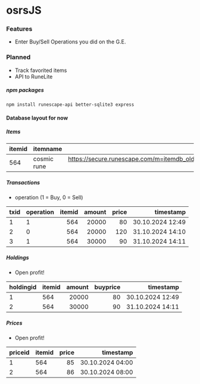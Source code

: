 # osrsJS

### Features

- Enter Buy/Sell Operations you did on the G.E.

### Planned
- Track favorited items
- API to RuneLite

##### npm packages
```bash
npm install runescape-api better-sqlite3 express
```

#### Database layout for now
##### Items

| itemid  | itemname  | itemimg |
| :------------ |:---------------| -----:|
| 564      | cosmic rune | https://secure.runescape.com/m=itemdb_oldschool/1730287781460_obj_sprite.gif?id=564 |

##### Transactions
- operation (1 = Buy, 0 = Sell)

| txid  | operation  | itemid | amount | price | timestamp |
| :------------ |:---------------| -----:| -----:| -----:| -----:|
| 1 | 1 | 564 | 20000 | 80 | 30.10.2024 12:49
| 2 | 0 | 564 | 20000 |120 | 31.10.2024 14:10
| 3 | 1 | 564 | 30000 | 90 | 31.10.2024 14:11

##### Holdings
- Open profit!

| holdingid  | itemid  | amount | buyprice | timestamp |
| :------------ |:---------------| -----:| -----:| -----:|
| 1 | 564 | 20000 | 80 | 30.10.2024 12:49
| 2 | 564 | 30000 | 90 | 31.10.2024 14:11

##### Prices
- Open profit!

| priceid  | itemid  | price | timestamp |
| :------------ |:---------------| -----:| -----:|
| 1 | 564 | 85 | 30.10.2024 04:00
| 2 | 564 | 86 | 30.10.2024 08:00



